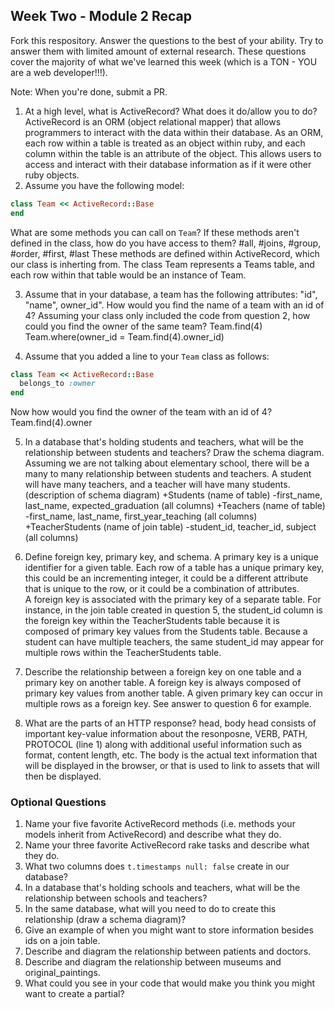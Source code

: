 ## Week Two - Module 2 Recap

Fork this respository. Answer the questions to the best of your ability. Try to answer them with limited amount of external research. These questions cover the majority of what we've learned this week (which is a TON - YOU are a web developer!!!). 

Note: When you're done, submit a PR.

1. At a high level, what is ActiveRecord? What does it do/allow you to do?
ActiveRecord is an ORM (object relational mapper) that allows programmers to interact with the data within their database.  As an ORM, each row within a table is treated as an object within ruby, and each column within the table is an attribute of the object.  This allows users to access and interact with their database information as if it were other ruby objects.
2. Assume you have the following model:

```ruby
class Team << ActiveRecord::Base
end
```

What are some methods you can call on `Team`? If these methods aren't defined in the class, how do you have access to them?
#all, #joins, #group, #order, #first, #last
These methods are defined within ActiveRecord, which our class is inherting from.  The class Team represents a Teams table, and each row within that table would be an instance of Team.  

3. Assume that in your database, a team has the following attributes: "id", "name", owner_id". How would you find the name of a team with an id of 4? Assuming your class only included the code from question 2, how could you find the owner of the same team?
Team.find(4)
Team.where(owner_id = Team.find(4).owner_id)

4. Assume that you added a line to your `Team` class as follows:

```ruby
class Team << ActiveRecord::Base
  belongs_to :owner
end
```

Now how would you find the owner of the team with an id of 4?
Team.find(4).owner

5. In a database that's holding students and teachers, what will be the relationship between students and teachers? Draw the schema diagram.
Assuming we are not talking about elementary school, there will be a many to many relationship between students and teachers.
A student will have many teachers, and a teacher will have many students.
(description of schema diagram)
  +Students (name of table)
    -first_name, last_name, expected_graduation (all columns)
  +Teachers (name of table)
    -first_name, last_name, first_year_teaching (all columns)
  +TeacherStudents (name of join table)
    -student_id, teacher_id, subject (all columns)
    
6. Define foreign key, primary key, and schema.
  A primary key is a unique identifier for a given table.  Each row of a table has a unique primary key, this could be an incrementing integer, it could be a different attribute that is unique to the row, or it could be a combination of attributes.  
  A foreign key is associated with the primary key of a separate table.  For instance, in the join table created in question 5, the student_id column is the foreign key within the TeacherStudents table because it is composed of primary key values from the Students table.  Because a student can have multiple teachers, the same student_id may appear for multiple rows within the TeacherStudents table.  
  
7. Describe the relationship between a foreign key on one table and a primary key on another table.
A foreign key is always composed of primary key values from another table.  A given primary key can occur in multiple rows as a foreign key.  See answer to question 6 for example.

8. What are the parts of an HTTP response?
head, body
head consists of important key-value information about the resonposne, VERB, PATH, PROTOCOL (line 1) along with additional useful information such as format, content length, etc.
The body is the actual text information that will be displayed in the browser, or that is used to link to assets that will then be displayed.

### Optional Questions

1. Name your five favorite ActiveRecord methods (i.e. methods your models inherit from ActiveRecord) and describe what they do.
2. Name your three favorite ActiveRecord rake tasks and describe what they do.
3. What two columns does `t.timestamps null: false` create in our database?
4. In a database that's holding schools and teachers, what will be the relationship between schools and teachers?
5. In the same database, what will you need to do to create this relationship (draw a schema diagram)?
6. Give an example of when you might want to store information besides ids on a join table.
7. Describe and diagram the relationship between patients and doctors.
8. Describe and diagram the relationship between museums and original_paintings.
9. What could you see in your code that would make you think you might want to create a partial?
